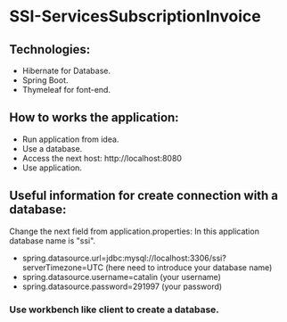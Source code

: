 # SSI-ServicesSubscriptionInvoice

## Technologies:

* Hibernate for Database.
* Spring Boot.
* Thymeleaf for font-end.

## How to works the application:

* Run application from idea.
* Use a database.
* Access the next host: http://localhost:8080
* Use application.

## Useful information for create connection with a database:

Change the next field from application.properties:
In this application database name is "ssi".

* spring.datasource.url=jdbc:mysql://localhost:3306/ssi?serverTimezone=UTC (here need to introduce your database name)
* spring.datasource.username=catalin (your username)
* spring.datasource.password=291997 (your password)

### Use workbench like client to create a database.
